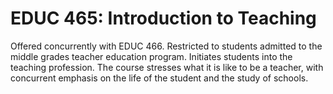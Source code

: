 # EDUC 465: Introduction to Teaching

Offered concurrently with EDUC 466. Restricted to students admitted to the middle grades teacher education program. Initiates students into the teaching profession. The course stresses what it is like to be a teacher, with concurrent emphasis on the life of the student and the study of schools.